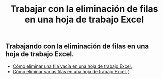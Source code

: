 ﻿---
title: Trabajar con la eliminación de filas en una hoja de trabajo Excel
second_title: Aspose.Cells Cloud Documen
linktitle: eliminar
type: docs
url: /es/rows/delete/
keywords: Working with deleting row on an Excel worksheet. How to add rows on an Excel worksheet
description: Aspose.Cells Cloud REST API admite la eliminación de filas en una hoja de trabajo Excel. SDK admite tipos de lenguajes de desarrollo. Incluyen Android, C#, Go, Java, NodeJS, Perl, PHP, Python, Ruby y Swift.
weight: 20
---
## Trabajando con la eliminación de filas en una hoja de trabajo Excel.

- [Cómo eliminar una fila vacía en una hoja de trabajo Excel.](/cells/es/rows/delete/row/) 
- [Cómo eliminar varias filas en una hoja de trabajo Excel.](/cells/es/rows/delete/rows/) ) 
